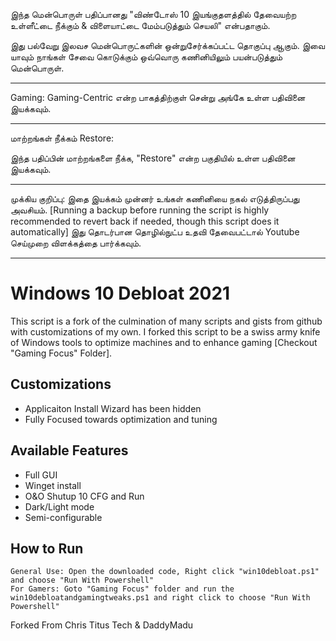  இந்த மென்பொருள் பதிப்பானது "விண்டோஸ் 10 இயங்குதளத்தில் தேவையற்ற உள்ளீட்டை நீக்கும் & விளையாட்டை மேம்படுத்தும் செயலி" என்பதாகும்.

   இது பல்வேறு இலவச மென்பொருட்களின் ஒன்றுசேர்க்கப்பட்ட தொகுப்பு ஆகும். 
   இவை யாவும் நாங்கள் சேவை கொடுக்கும் ஒவ்வொரு கணினியிலும் பயன்படுத்தும் மென்பொருள். 
   
 ----------------
   
 Gaming:
   Gaming-Centric என்ற பாகத்திற்குள் சென்று அங்கே உள்ள பதிவினை இயக்கவும்.
   
 ----------------

மாற்றங்கள் நீக்கம் Restore: 

   இந்த பதிப்பின் மாற்றங்களை நீக்க, "Restore" என்ற பகுதியில் உள்ள பதிவினை இயக்கவும்.
   
----------------

முக்கிய குறிப்பு:
இதை இயக்கம் முன்னர் உங்கள் கணினியை நகல் எடுத்திருப்பது அவசியம். [Running a backup before running the script is highly recommended to revert back if needed, though this script does it automatically]
இது தொடர்பான தொழில்நுட்ப உதவி தேவைபட்டால் Youtube செய்முறை விளக்கத்தை பார்க்கவும்.

----------------

# Windows 10 Debloat 2021
This script is a fork of the culmination of many scripts and gists from github with customizations of my own. I forked this script to be a swiss army knife of Windows tools to optimize machines and to enhance gaming [Checkout "Gaming Focus" Folder].

## Customizations
- Applicaiton Install Wizard has been hidden
- Fully Focused towards optimization and tuning

## Available Features
- Full GUI
- Winget install
- O&O Shutup 10 CFG and Run
- Dark/Light mode
- Semi-configurable

## How to Run

```
General Use: Open the downloaded code, Right click "win10debloat.ps1" and choose "Run With Powershell"
For Gamers: Goto "Gaming Focus" folder and run the win10debloatandgamingtweaks.ps1 and right click to choose "Run With Powershell"
```

Forked From Chris Titus Tech & DaddyMadu
